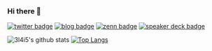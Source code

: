 ### Hi there 👋

[![twitter badge](https://img.shields.io/badge/twitter-3l4i5-1da1f2?logo=twitter)](https://twitter.com/3l4I5)  [![blog badge](https://img.shields.io/badge/blog-ohkura-404040)](https://ohkura.hatenablog.jp/) [![zenn badge](https://img.shields.io/badge/zenn-3l4l5-429ef5?logo=zenn)](https://zenn.dev/srkr)  [![speaker deck badge](https://img.shields.io/badge/speakerdeck-3l4l5-166350?logo=speaker-deck)](https://speakerdeck.com/3l4l5)


![3l4i5's github stats](https://github-readme-stats.vercel.app/api?username=3l4l5&show_icons=true) [![Top Langs](https://github-readme-stats.vercel.app/api/top-langs/?username=3l4l5&layout=compact&hide=css)](https://github.com/anuraghazra/github-readme-stats)
